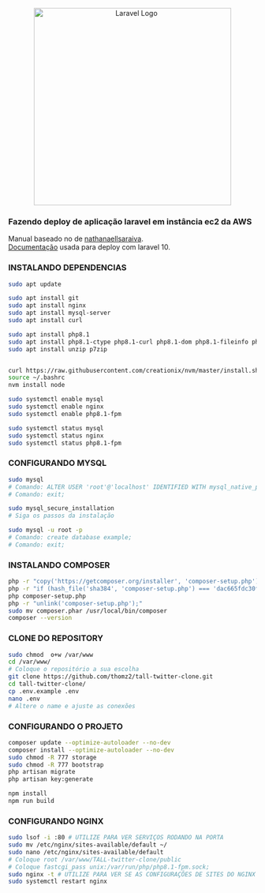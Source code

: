 <p align="center"><a href="https://laravel.com" target="_blank"><img src="https://raw.githubusercontent.com/laravel/art/master/logo-lockup/5%20SVG/2%20CMYK/1%20Full%20Color/laravel-logolockup-cmyk-red.svg" width="400" alt="Laravel Logo"></a></p>

### Fazendo deploy de aplicação laravel em instância ec2 da AWS
Manual baseado no de [nathanaellsaraiva](https://github.com/nathanaellsaraiva/example-app/blob/main/ec2-deploy.md).<br>
[Documentação](https://laravel.com/docs/10.x/deployment#nginx) usada para deploy com laravel 10.

### INSTALANDO DEPENDENCIAS

```sh
sudo apt update

sudo apt install git
sudo apt install nginx
sudo apt install mysql-server
sudo apt install curl 

sudo apt install php8.1 
sudo apt install php8.1-ctype php8.1-curl php8.1-dom php8.1-fileinfo php8.1-mbstring php8.1-opcache php8.1-pdo php8.1-tokenizer php8.1-xml php8.1-zip php8.1-fpm php8.1-mysql
sudo apt install unzip p7zip


curl https://raw.githubusercontent.com/creationix/nvm/master/install.sh | bash 
source ~/.bashrc  
nvm install node

sudo systemctl enable mysql
sudo systemctl enable nginx
sudo systemctl enable php8.1-fpm

sudo systemctl status mysql
sudo systemctl status nginx
sudo systemctl status php8.1-fpm
```

### CONFIGURANDO MYSQL
```sh
sudo mysql
# Comando: ALTER USER 'root'@'localhost' IDENTIFIED WITH mysql_native_password by 'thomz';
# Comando: exit;
```
```sh
sudo mysql_secure_installation
# Siga os passos da instalação
```

```sh
sudo mysql -u root -p
# Comando: create database example;
# Comando: exit;
```

### INSTALANDO COMPOSER
```sh
php -r "copy('https://getcomposer.org/installer', 'composer-setup.php');"
php -r "if (hash_file('sha384', 'composer-setup.php') === 'dac665fdc30fdd8ec78b38b9800061b4150413ff2e3b6f88543c636f7cd84f6db9189d43a81e5503cda447da73c7e5b6') { echo 'Installer verified'; } else { echo 'Installer corrupt'; unlink('composer-setup.php'); } echo PHP_EOL;"
php composer-setup.php
php -r "unlink('composer-setup.php');"
sudo mv composer.phar /usr/local/bin/composer
composer --version
```

### CLONE DO REPOSITORY
```sh
sudo chmod  o+w /var/www
cd /var/www/
# Coloque o repositório a sua escolha
git clone https://github.com/thomz2/tall-twitter-clone.git
cd tall-twitter-clone/
cp .env.example .env
nano .env
# Altere o name e ajuste as conexões
```

### CONFIGURANDO O PROJETO
```sh
composer update --optimize-autoloader --no-dev
composer install --optimize-autoloader --no-dev
sudo chmod -R 777 storage
sudo chmod -R 777 bootstrap
php artisan migrate
php artisan key:generate

npm install
npm run build
```


### CONFIGURANDO NGINX
```sh
sudo lsof -i :80 # UTILIZE PARA VER SERVIÇOS RODANDO NA PORTA 
sudo mv /etc/nginx/sites-available/default ~/
sudo nano /etc/nginx/sites-available/default
# Coloque root /var/www/TALL-twitter-clone/public
# Coloque fastcgi_pass unix:/var/run/php/php8.1-fpm.sock;
sudo nginx -t # UTILIZE PARA VER SE AS CONFIGURAÇÕES DE SITES DO NGINX ESTÃO CORRETAS
sudo systemctl restart nginx
```



